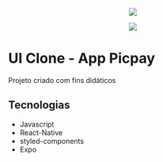 <p align="center">
  <img src="https://user-images.githubusercontent.com/24718475/98287474-2f060580-1f84-11eb-80cf-826568afd536.png">
</p>

<p align="center">
  <img src="https://user-images.githubusercontent.com/24718475/98286952-7770f380-1f83-11eb-9546-7ad5f47bfb20.gif">
</p>

<h1>UI Clone - App Picpay</h1>
<p>Projeto criado com fins didáticos</p>

<h2>Tecnologias</h2>
<ul>
  <li>Javascript</li>
  <li>React-Native</li>
  <li>styled-components</li>
  <li>Expo</li>
</ul>

